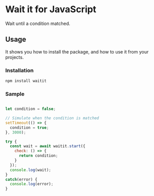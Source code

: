 # Wait it for JavaScript

Wait until a condition matched.

## Usage

It shows you how to install the package, and how to use it from your projects.

### Installation

```bash
npm install waitit
```

### Sample

```javascript

let condition = false;

// Simulate when the condition is matched
setTimeout(() => {
  condition = true;
}, 3000);

try {
  const wait = await waitit.start({
    check: () => {
      return condition;
    }
  });
  console.log(wait);
}
catch(error) {
  console.log(error);
}
```
